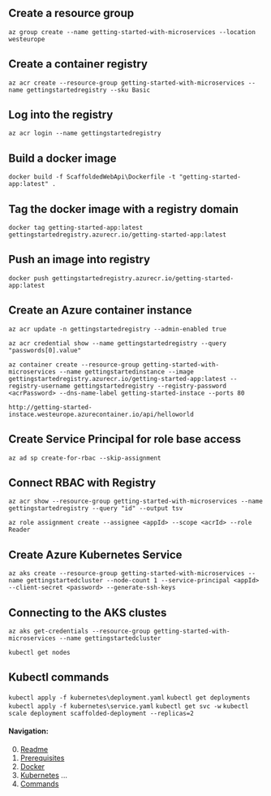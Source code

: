 ## Create a resource group
`az group create --name getting-started-with-microservices --location westeurope`

## Create a container registry
`az acr create --resource-group getting-started-with-microservices --name gettingstartedregistry --sku Basic`

## Log into the registry
`az acr login --name gettingstartedregistry`

## Build a docker image
`docker build -f ScaffoldedWebApi\Dockerfile -t "getting-started-app:latest" .`

## Tag the docker image with a registry domain
`docker tag getting-started-app:latest gettingstartedregistry.azurecr.io/getting-started-app:latest`

## Push an image into registry
`docker push gettingstartedregistry.azurecr.io/getting-started-app:latest`

## Create an Azure container instance
`az acr update -n gettingstartedregistry --admin-enabled true`

`az acr credential show --name gettingstartedregistry --query "passwords[0].value"`

`az container create --resource-group getting-started-with-microservices --name gettingstartedinstance --image gettingstartedregistry.azurecr.io/getting-started-app:latest --registry-username gettingstartedregistry --registry-password <acrPassword> --dns-name-label getting-started-instace --ports 80`

`http://getting-started-instace.westeurope.azurecontainer.io/api/helloworld`

## Create Service Principal for role base access 
`az ad sp create-for-rbac --skip-assignment`

## Connect RBAC with Registry
`az acr show --resource-group getting-started-with-microservices --name gettingstartedregistry --query "id" --output tsv`

`az role assignment create --assignee <appId> --scope <acrId> --role Reader`

## Create Azure Kubernetes Service
`az aks create --resource-group getting-started-with-microservices --name gettingstartedcluster --node-count 1 --service-principal <appId> --client-secret <password> --generate-ssh-keys`

## Connecting to the AKS clustes
`az aks get-credentials --resource-group getting-started-with-microservices --name gettingstartedcluster`

`kubectl get nodes`

## Kubectl commands
`kubectl apply -f kubernetes\deployment.yaml`
`kubectl get deployments`
`kubectl apply -f kubernetes\service.yaml`
`kubectl get svc -w`
`kubectl scale deployment scaffolded-deployment --replicas=2`

#### Navigation:

0. [Readme](README.md)
1. [Prerequisites](01-getting-started-prerequisites.md)
2. [Docker](02-getting-started-docker.md)
3. [Kubernetes](03-getting-started-kubernetes.md)
...
10. [Commands](10-commands.md)